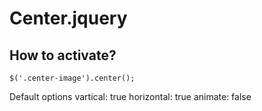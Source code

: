# Center.jquery

## How to activate?
`$('.center-image').center();`

Default options
vartical: true 
horizontal: true
animate: false

